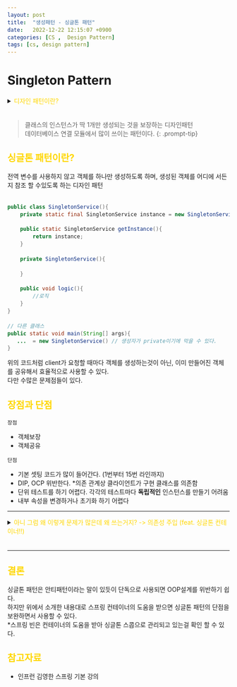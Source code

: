 ```yaml
---
layout: post
title:  "생성패턴 - 싱글톤 패턴"
date:   2022-12-22 12:15:07 +0900
categories: [CS ,  Design Pattern]
tags: [cs, design pattern]
---
```

# Singleton Pattern

<details>
<summary><span style="color: gold"> 디자인 패턴이란? </span></summary>
<div markdown="1">
## <span style="color: gold"> 디자인 패턴이란? </span>
- 디자인 패턴은 소프트웨어 공학의 소프트웨어 설계에서 공통으로 발생하는 문제를 자주 쓰이는 설계 방법을 정리한 패턴이다.
- 디자인 패턴을 참고하여 개발하면 효율성과 유지보수성, 운용성이 높아지며, 프로그램 최적화가 된다고 한다.
　 

디자인 패턴을 목적과 범위로 나눌수 있다

|구분|유형|설명|
|:---:|:---:|:---|
| |생성|객체 인스턴스 생성에 관여, 클래스 정의와 객체 생성 방식을 구조화, 캡슐화를 수행|
|목적|구조|더 큰 구조 형성 목적으로 클래스나 객체의 조합을 다루는 패턴|
|    |행위|클래스나 객체들이 상호작용하는 방법과 역할 분담을 다루는 패턴|
|범위|클래스|클래스간 관련성(상속), 컴파일 시 정적으로 결정|
|    |객체|객체 간 관련성을 다루는 패턴, 런타임 시 동적으로 결정|

---
</div>
</details>
　　

> 클래스의 인스턴스가 딱 1개만 생성되는 것을 보장하는 디자인패턴  
> 데이터베이스 연결 모듈에서 많이 쓰이는 패턴이다.
{: .prompt-tip}

## <span style="color: gold"> 싱글톤 패턴이란? </span>
전역 변수를 사용하지 않고 객체를 하나만 생성하도록 하며, 생성된 객체를 어디에 서든지 참조 할 수있도록 하는 디자인 패턴

```java

public class SingletonService(){
    private static final SingletonService instance = new SingletonService();

    public static SingletonService getInstance(){
        return instance;
    }

    private SingletonService(){
        
    }
    
    public void logic(){
        //로직
    }
}

// 다른 클래스
public static void main(String[] args){
   ...  = new SingletonService() // 생성자가 private이기에 막을 수 있다.
}
```
위의 코드처럼 client가 요청할 때마다 객체를 생성하는것이 아닌, 이미 만들어진 객체를 공유해서 효율적으로 사용할 수 있다.   
다만 수많은 문제점들이 있다.

## <span style="color: gold"> 장점과 단점 </span>
`장점`
- 객체보장
- 객체공유
  
`단점`
- 기본 셋팅 코드가 많이 들어간다. (1번부터 15번 라인까지)
- DIP, OCP 위반한다. *의존 관계상 클라이언트가 구현 클래스를 의존함
- 단위 테스트를 하기 어렵다. 각각의 테스트마다 **독립적인** 인스턴스를 만들기 어려움
- 내부 속성을 변경하거나 초기화 하기 어렵다

---

<details>
<summary><span style="color: gold"> 아니 그럼 왜 이렇게 문제가 많은데 왜 쓰는거지? -> 의존성 주입 (feat. 싱글톤 컨테이너!!) </span></summary>

<img src="https://github.com/msKim92/msKim92.github.io/blob/main/images/design/%EC%9D%98%EC%A1%B4%EC%84%B1.jpg?raw=true" width="1000" height="400">  
  
메인 모듈이 직접 다른 하위 모듈에 대한 의존성을 주기보다는 중간에 의존성 주입(DI)을 통해 메인 모듈이 간접적으로 의존성을 주입하는 방식. `디커플링` 이라고도 한다.  
의존성 주입의 장점: 모듈 간의 테스트를 쉽게하고 의존성 방향이 일관되고 관계가 명확해짐  
단점: 클래스 수가 늘어나 복잡해지고 약간의 런타임 패널티가 생김

스프링 컨테이너는 위에 언급한 문제점을 해결하면서 싱글톤의 장점을 살린다.  
`스프링 빈을 싱글톤 패턴으로 관리`  

<img src="https://github.com/msKim92/msKim92.github.io/blob/main/images/design/%EC%8A%A4%ED%94%84%EB%A7%81%20DI%EC%BB%A8%ED%85%8C%EC%9D%B4%EB%84%88.png?raw=true" width="1000" height="400">

<center><small> 김영한 강의 자료중 일부 발췌 </small></center>   

위의 그림처럼 싱글톤의 장점을 볼 수 있다.
　　  
</details>
　

---

## <span style="color: gold"> 결론 </span>

싱글톤 패턴은 안티패턴이라는 말이 있듯이 단독으로 사용되면 OOP설계를 위반하기 쉽다.  
하지만 위에서 소개한 내용대로 스프링 컨테이너의 도움을 받으면 싱글톤 패턴의 단점을 보완하면서 사용할 수 있다.  
*스프링 빈은 컨테이너의 도움을 받아 싱글톤 스콥으로 관리되고 있는걸 확인 할 수 있다.

## <span style="color: gold"> 참고자료 </span>
- 인프런 김영한 스프링 기본 강의
